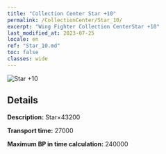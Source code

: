 ```yaml
---
title: "Collection Center Star +10"
permalink: /CollectionCenter/Star_10/
excerpt: "Wing Fighter Collection CenterStar +10"
last_modified_at: 2023-07-25
locale: en
ref: "Star_10.md"
toc: false
classes: wide
---
```



![Star +10](/images/cc/CC_Star_6.png)

## Details

  **Description:** Star×43200

  **Transport time:** 27000

  **Maximum BP in time calculation:** 240000

